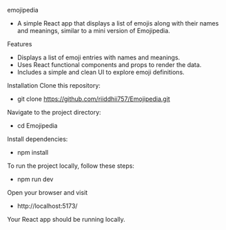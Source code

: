emojipedia
* A simple React app that displays a list of emojis along with their names and   meanings, similar to a mini version of Emojipedia.

Features
* Displays a list of emoji entries with names and meanings.
* Uses React functional components and props to render the data.
* Includes a simple and clean UI to explore emoji definitions.

Installation
Clone this repository:
* git clone https://github.com/riiddhii757/Emojipedia.git

Navigate to the project directory:
* cd Emojipedia

Install dependencies:
* npm install

To run the project locally, follow these steps:
* npm run dev

Open your browser and visit
* http://localhost:5173/

Your React app should be running locally.
